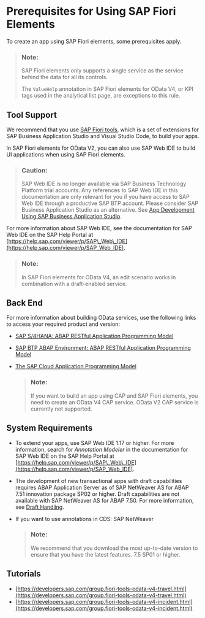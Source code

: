 <!-- loiof2344b5e78164b2b9c27ef8b068f295c -->

# Prerequisites for Using SAP Fiori Elements

To create an app using SAP Fiori elements, some prerequisites apply.

> ### Note:  
> SAP Fiori elements only supports a single service as the service behind the data for all its controls.
> 
> The `ValueHelp` annotation in SAP Fiori elements for OData V4, or KPI tags used in the analytical list page, are exceptions to this rule.



<a name="loiof2344b5e78164b2b9c27ef8b068f295c__section_emj_tc5_tqb"/>

## Tool Support

We recommend that you use [SAP Fiori tools](https://help.sap.com/viewer/product/SAP_FIORI_tools/Latest/en-US), which is a set of extensions for SAP Business Application Studio and Visual Studio Code, to build your apps.

In SAP Fiori elements for OData V2, you can also use SAP Web IDE to build UI applications when using SAP Fiori elements.

> ### Caution:  
> SAP Web IDE is no longer available via SAP Business Technology Platform trial accounts. Any references to SAP Web IDE in this documentation are only relevant for you if you have access to SAP Web IDE through a productive SAP BTP account. Please consider SAP Business Application Studio as an alternative. See [App Development Using SAP Business Application Studio](../05_Developing_Apps/app-development-using-sap-business-application-studio-6bbad66.md).

For more information about SAP Web IDE, see the documentation for SAP Web IDE on the SAP Help Portal at [https://help.sap.com/viewer/p/SAP\_Web\_IDE](https://help.sap.com/viewer/p/SAP_Web_IDE).

> ### Note:  
> In SAP Fiori elements for OData V4, an edit scenario works in combination with a draft-enabled service.



<a name="loiof2344b5e78164b2b9c27ef8b068f295c__section_btp_xc5_tqb"/>

## Back End

For more information about building OData services, use the following links to access your required product and version:

-   [SAP S/4HANA: ABAP RESTful Application Programming Model](https://help.sap.com/viewer/fc4c71aa50014fd1b43721701471913d/latest/en-US)

-   [SAP BTP ABAP Environment: ABAP RESTful Application Programming Model](https://help.sap.com/viewer/923180ddb98240829d935862025004d6/Cloud/en-US/289477a81eec4d4e84c0302fb6835035.html)

-   [The SAP Cloud Application Programming Model](https://cap.cloud.sap/docs/)

    > ### Note:  
    > If you want to build an app using CAP and SAP Fiori elements, you need to create an OData V4 CAP service. OData V2 CAP service is currently not supported.




<a name="loiof2344b5e78164b2b9c27ef8b068f295c__section_bkp_wdt_1rb"/>

## System Requirements

-   To extend your apps, use SAP Web IDE 1.17 or higher. For more information, search for *Annotation Modeler* in the documentation for SAP Web IDE on the SAP Help Portal at [https://help.sap.com/viewer/p/SAP\_Web\_IDE](https://help.sap.com/viewer/p/SAP_Web_IDE).

-   The development of new transactional apps with draft capabilities requires ABAP Application Server as of SAP NetWeaver AS for ABAP 7.51 innovation package SP02 or higher. Draft capabilities are not available with SAP NetWeaver AS for ABAP 7.50. For more information, see [Draft Handling](draft-handling-ed9aa41.md).

-   If you want to use annotations in CDS: SAP NetWeaver

    > ### Note:  
    > We recommend that you download the most up-to-date version to ensure that you have the latest features. 7.5 SP01 or higher.




<a name="loiof2344b5e78164b2b9c27ef8b068f295c__section_wnb_1d5_tqb"/>

## Tutorials

-   [https://developers.sap.com/group.fiori-tools-odata-v4-travel.html](https://developers.sap.com/group.fiori-tools-odata-v4-travel.html)
-   [https://developers.sap.com/group.fiori-tools-odata-v4-incident.html](https://developers.sap.com/group.fiori-tools-odata-v4-incident.html)

